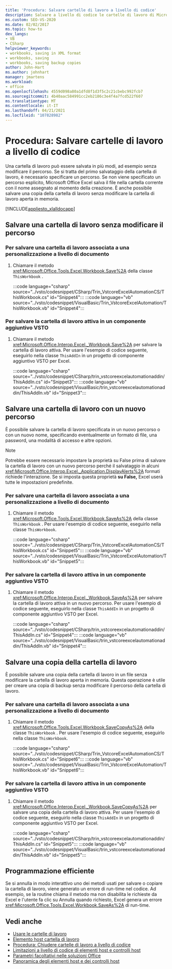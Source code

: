 ```yaml
---
title: 'Procedura: Salvare cartelle di lavoro a livello di codice'
description: Salvare a livello di codice le cartelle di lavoro di Microsoft Excel senza modificare il percorso e salvare una copia di una cartella di lavoro senza modificare la cartella di lavoro aperta in memoria.
ms.custom: SEO-VS-2020
ms.date: 02/02/2017
ms.topic: how-to
dev_langs:
- VB
- CSharp
helpviewer_keywords:
- workbooks, saving in XML format
- workbooks, saving
- workbooks, saving backup copies
author: John-Hart
ms.author: johnhart
manager: jmartens
ms.workload:
- office
ms.openlocfilehash: 4559d098a80a1dfd8f1d3f5c2c21cbebc992fcb7
ms.sourcegitcommit: 4b40aac584991cc2eb2186c3e4f4a7fcd522f607
ms.translationtype: MT
ms.contentlocale: it-IT
ms.lasthandoff: 04/21/2021
ms.locfileid: "107828982"
---
```

# <a name="how-to-programmatically-save-workbooks"></a>Procedura: Salvare cartelle di lavoro a livello di codice
  Una cartella di lavoro può essere salvata in più modi, ad esempio senza modificare il percorso. Se si tratta del primo salvataggio della cartella di lavoro, è necessario specificare un percorso. Se non viene specificato un percorso esplicito, Microsoft Office Excel salva il file nella cartella corrente con il nome assegnato al momento della creazione. È anche possibile salvare una copia della cartella di lavoro senza modificare la cartella di lavoro aperta in memoria.

 [!INCLUDE[appliesto_xlalldocapp](../vsto/includes/appliesto-xlalldocapp-md.md)]

## <a name="save-a-workbook-without-changing-the-path"></a>Salvare una cartella di lavoro senza modificare il percorso

### <a name="to-save-a-workbook-associated-with-a-document-level-customization"></a>Per salvare una cartella di lavoro associata a una personalizzazione a livello di documento

1. Chiamare il metodo <xref:Microsoft.Office.Tools.Excel.Workbook.Save%2A> della classe `ThisWorkbook` .

     :::code language="csharp" source="../vsto/codesnippet/CSharp/Trin_VstcoreExcelAutomationCS/ThisWorkbook.cs" id="Snippet4":::
     :::code language="vb" source="../vsto/codesnippet/VisualBasic/Trin_VstcoreExcelAutomation/ThisWorkbook.vb" id="Snippet4":::

### <a name="to-save-the-active-workbook-in-a-vsto-add-in"></a>Per salvare la cartella di lavoro attiva in un componente aggiuntivo VSTO

1. Chiamare il metodo <xref:Microsoft.Office.Interop.Excel._Workbook.Save%2A> per salvare la cartella di lavoro attiva. Per usare l'esempio di codice seguente, eseguirlo nella classe `ThisAddIn` in un progetto di componente aggiuntivo VSTO per Excel.

     :::code language="csharp" source="../vsto/codesnippet/CSharp/trin_vstcoreexcelautomationaddin/ThisAddIn.cs" id="Snippet3":::
     :::code language="vb" source="../vsto/codesnippet/VisualBasic/trin_vstcoreexcelautomationaddin/ThisAddIn.vb" id="Snippet3":::

## <a name="save-a-workbook-with-a-new-path"></a>Salvare una cartella di lavoro con un nuovo percorso
 È possibile salvare la cartella di lavoro specificata in un nuovo percorso o con un nuovo nome, specificando eventualmente un formato di file, una password, una modalità di accesso e altre opzioni.

> [!NOTE]
> Potrebbe essere necessario impostare la proprietà su False prima di salvare la cartella di lavoro con un nuovo percorso perché il salvataggio in alcuni <xref:Microsoft.Office.Interop.Excel._Application.DisplayAlerts%2A> formati richiede  l'interazione. Se si imposta questa proprietà **su False,** Excel userà tutte le impostazioni predefinite.

### <a name="to-save-a-workbook-associated-with-a-document-level-customization"></a>Per salvare una cartella di lavoro associata a una personalizzazione a livello di documento

1. Chiamare il metodo <xref:Microsoft.Office.Tools.Excel.Workbook.SaveAs%2A> della classe `ThisWorkbook` . Per usare l'esempio di codice seguente, eseguirlo nella classe `ThisWorkbook`.

     :::code language="csharp" source="../vsto/codesnippet/CSharp/Trin_VstcoreExcelAutomationCS/ThisWorkbook.cs" id="Snippet5":::
     :::code language="vb" source="../vsto/codesnippet/VisualBasic/Trin_VstcoreExcelAutomation/ThisWorkbook.vb" id="Snippet5":::

### <a name="to-save-the-active-workbook-in-a-vsto-add-in"></a>Per salvare la cartella di lavoro attiva in un componente aggiuntivo VSTO

1. Chiamare il metodo <xref:Microsoft.Office.Interop.Excel._Workbook.SaveAs%2A> per salvare la cartella di lavoro attiva in un nuovo percorso. Per usare l'esempio di codice seguente, eseguirlo nella classe `ThisAddIn` in un progetto di componente aggiuntivo VSTO per Excel.

     :::code language="csharp" source="../vsto/codesnippet/CSharp/trin_vstcoreexcelautomationaddin/ThisAddIn.cs" id="Snippet4":::
     :::code language="vb" source="../vsto/codesnippet/VisualBasic/trin_vstcoreexcelautomationaddin/ThisAddIn.vb" id="Snippet4":::

## <a name="save-a-copy-of-the-workbook"></a>Salvare una copia della cartella di lavoro
 È possibile salvare una copia della cartella di lavoro in un file senza modificare la cartella di lavoro aperta in memoria. Questa operazione è utile per creare una copia di backup senza modificare il percorso della cartella di lavoro.

### <a name="to-save-a-workbook-associated-with-a-document-level-customization"></a>Per salvare una cartella di lavoro associata a una personalizzazione a livello di documento

1. Chiamare il metodo <xref:Microsoft.Office.Tools.Excel.Workbook.SaveCopyAs%2A> della classe `ThisWorkbook` . Per usare l'esempio di codice seguente, eseguirlo nella classe `ThisWorkbook`.

     :::code language="csharp" source="../vsto/codesnippet/CSharp/Trin_VstcoreExcelAutomationCS/ThisWorkbook.cs" id="Snippet6":::
     :::code language="vb" source="../vsto/codesnippet/VisualBasic/Trin_VstcoreExcelAutomation/ThisWorkbook.vb" id="Snippet6":::

### <a name="to-save-the-active-workbook-in-a-vsto-add-in"></a>Per salvare la cartella di lavoro attiva in un componente aggiuntivo VSTO

1. Chiamare il metodo <xref:Microsoft.Office.Interop.Excel._Workbook.SaveCopyAs%2A> per salvare una copia della cartella di lavoro attiva. Per usare l'esempio di codice seguente, eseguirlo nella classe `ThisAddIn` in un progetto di componente aggiuntivo VSTO per Excel.

     :::code language="csharp" source="../vsto/codesnippet/CSharp/trin_vstcoreexcelautomationaddin/ThisAddIn.cs" id="Snippet5":::
     :::code language="vb" source="../vsto/codesnippet/VisualBasic/trin_vstcoreexcelautomationaddin/ThisAddIn.vb" id="Snippet5":::

## <a name="robust-programming"></a>Programmazione efficiente
 Se si annulla in modo interattivo uno dei metodi usati per salvare o copiare la cartella di lavoro, viene generato un errore di run-time nel codice. Ad esempio, se la routine chiama il metodo ma non disabilita le richieste da Excel e l'utente fa clic su Annulla quando richiesto, Excel genera un errore <xref:Microsoft.Office.Tools.Excel.Workbook.SaveAs%2A> di run-time. 

## <a name="see-also"></a>Vedi anche
- [Usare le cartelle di lavoro](../vsto/working-with-workbooks.md)
- [Elemento host cartella di lavoro](../vsto/workbook-host-item.md)
- [Procedura: Chiudere cartelle di lavoro a livello di codice](../vsto/how-to-programmatically-close-workbooks.md)
- [Limitazioni a livello di codice di elementi host e controlli host](../vsto/programmatic-limitations-of-host-items-and-host-controls.md)
- [Parametri facoltativi nelle soluzioni Office](../vsto/optional-parameters-in-office-solutions.md)
- [Panoramica degli elementi host e dei controlli host](../vsto/host-items-and-host-controls-overview.md)
